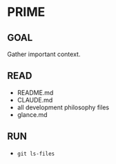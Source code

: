 # PRIME

## GOAL
Gather important context.

## READ
- README.md
- CLAUDE.md
- all development philosophy files
- glance.md

## RUN
- `git ls-files`

